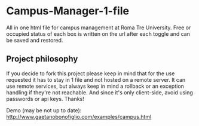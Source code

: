 # Campus-Manager-1-file
All in one html file for campus management at Roma Tre University. 
Free or occupied status of each box is written on the url after each toggle and can be saved and restored. 

## Project philosophy
If you decide to fork this project please keep in mind that for the use 
requested it has to stay in 1 file and not hosted on a remote server. 
It can use remote services, but always keep in mind a rollback or an 
exception handling if they're not reachable. And since it's only client-side, 
avoid using passwords or api keys. Thanks!

Demo (may be not up to date): http://www.gaetanobonofiglio.com/examples/campus.html

